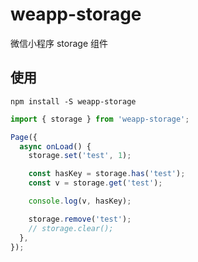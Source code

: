 # weapp-storage
微信小程序 storage 组件

## 使用

```
npm install -S weapp-storage
```

``` js
import { storage } from 'weapp-storage';

Page({
  async onLoad() {
    storage.set('test', 1);

    const hasKey = storage.has('test');
    const v = storage.get('test');

    console.log(v, hasKey);

    storage.remove('test');
    // storage.clear();
  },
});
```

